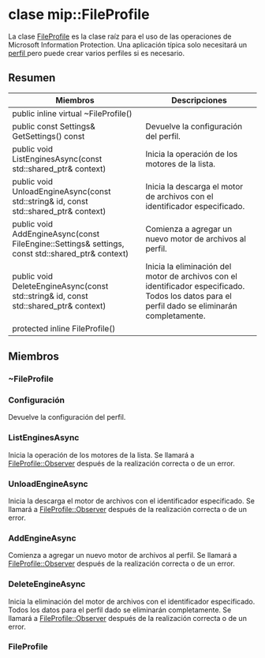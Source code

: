 # <a name="class-mipfileprofile"></a>clase mip::FileProfile 
La clase [FileProfile](#classmip_1_1_file_profile) es la clase raíz para el uso de las operaciones de Microsoft Information Protection.
Una aplicación típica solo necesitará un [perfil ](#classmip_1_1_profile) pero puede crear varios perfiles si es necesario.
  
## <a name="summary"></a>Resumen
 Miembros                        | Descripciones                                
--------------------------------|---------------------------------------------
public inline virtual ~FileProfile()  |  
public const Settings& GetSettings() const  |  Devuelve la configuración del perfil.
public void ListEnginesAsync(const std::shared_ptr<void>& context)  |  Inicia la operación de los motores de la lista.
public void UnloadEngineAsync(const std::string& id, const std::shared_ptr<void>& context)  |  Inicia la descarga el motor de archivos con el identificador especificado.
public void AddEngineAsync(const FileEngine::Settings& settings, const std::shared_ptr<void>& context)  |  Comienza a agregar un nuevo motor de archivos al perfil.
public void DeleteEngineAsync(const std::string& id, const std::shared_ptr<void>& context)  |  Inicia la eliminación del motor de archivos con el identificador especificado. Todos los datos para el perfil dado se eliminarán completamente.
protected inline FileProfile()  |  
  
## <a name="members"></a>Miembros
  
### <a name="fileprofile"></a>~FileProfile
  
### <a name="settings"></a>Configuración
Devuelve la configuración del perfil.
  
### <a name="listenginesasync"></a>ListEnginesAsync
Inicia la operación de los motores de la lista.
Se llamará a [FileProfile::Observer](#classmip_1_1_file_profile_1_1_observer) después de la realización correcta o de un error.
  
### <a name="unloadengineasync"></a>UnloadEngineAsync
Inicia la descarga el motor de archivos con el identificador especificado. Se llamará a [FileProfile::Observer](#classmip_1_1_file_profile_1_1_observer) después de la realización correcta o de un error.
  
### <a name="addengineasync"></a>AddEngineAsync
Comienza a agregar un nuevo motor de archivos al perfil.
Se llamará a [FileProfile::Observer](#classmip_1_1_file_profile_1_1_observer) después de la realización correcta o de un error.
  
### <a name="deleteengineasync"></a>DeleteEngineAsync
Inicia la eliminación del motor de archivos con el identificador especificado. Todos los datos para el perfil dado se eliminarán completamente.
Se llamará a [FileProfile::Observer](#classmip_1_1_file_profile_1_1_observer) después de la realización correcta o de un error.
  
### <a name="fileprofile"></a>FileProfile